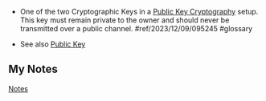 - One of the two Cryptographic Keys in a [Public Key Cryptography](public-key-cryptography.md) setup. This key must remain private to the owner and should never be transmitted over a public channel. #ref/2023/12/09/095245 #glossary

- See also [Public Key](public-key.md)
## My Notes
[Notes](mynotes/private-key-notes.md)
